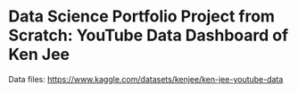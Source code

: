 # Data Science Portfolio Project from Scratch:   YouTube Data Dashboard of Ken Jee
<!--Dashboard Link ---- [![Streamlit App](https://static.streamlit.io/badges/streamlit_badge_black_white.svg)]()-->

Data files: https://www.kaggle.com/datasets/kenjee/ken-jee-youtube-data
